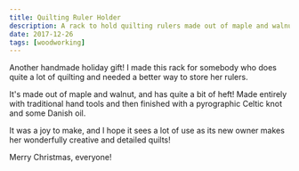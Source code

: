 ```yaml
---
title: Quilting Ruler Holder
description: A rack to hold quilting rulers made out of maple and walnut with Celtic pyrography
date: 2017-12-26
tags: [woodworking]
---
```

Another handmade holiday gift! I made this rack for somebody who does quite a lot of quilting and needed a better way to store her rulers.

It's made out of maple and walnut, and has quite a bit of heft! Made entirely with traditional hand tools and then finished with a pyrographic Celtic knot and some Danish oil.

It was a joy to make, and I hope it sees a lot of use as its new owner makes her wonderfully creative and detailed quilts!

Merry Christmas, everyone!